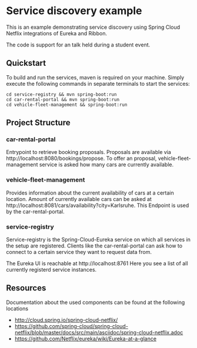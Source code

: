 # Service discovery example
This is an example demonstrating service discovery using Spring Cloud Netflix integrations of Eureka and Ribbon.

The code is support for an talk held during a student event.

## Quickstart
To build and run the services, maven is required on your machine.
Simply execute the following commands in separate terminals to start the services:
```shell
cd service-registry && mvn spring-boot:run
cd car-rental-portal && mvn spring-boot:run
cd vehicle-fleet-management && spring-boot:run
```

## Project Structure
### car-rental-portal
Entrypoint to retrieve booking proposals. Proposals are available via http://localhost:8080/bookings/propose.
To offer an proposal, vehicle-fleet-management service is asked how many cars are currently available.

### vehicle-fleet-management
Provides information about the current availability of cars at a certain location.
Amount of currently available cars can be asked at http://localhost:8081/cars/availability?city=Karlsruhe. This Endpoint is used by the car-rental-portal.

### service-registry
Service-registry is the Spring-Cloud-Eureka service on which all services in the setup are registered. 
Clients like the car-rental-portal can ask how to connect to a certain service they want to request data from.

The Eureka UI is reachable at http://localhost:8761
Here you see a list of all currently registerd service instances.

## Resources
Documentation about the used components can be found at the following locations
- http://cloud.spring.io/spring-cloud-netflix/
- https://github.com/spring-cloud/spring-cloud-netflix/blob/master/docs/src/main/asciidoc/spring-cloud-netflix.adoc
- https://github.com/Netflix/eureka/wiki/Eureka-at-a-glance